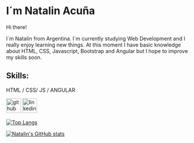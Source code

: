 # I´m Natalin Acuña

Hi there! 

I´m Natalin from Argentina. I´m currently studying Web Development and I really enjoy learning new things. At this moment I have basic knowledge about HTML, CSS, Javascript, Bootstrap and Angular but I hope to improve my skills soon.

## Skills: 
HTML / CSS/ JS / ANGULAR

[<img src='https://cdn.jsdelivr.net/npm/simple-icons@3.0.1/icons/github.svg' alt='github' height='40'>](https://github.com/Natalinacn)  [<img src='https://cdn.jsdelivr.net/npm/simple-icons@3.0.1/icons/linkedin.svg' alt='linkedin' height='40'>](https://www.linkedin.com/in/natalin-acuna/)  

[![Top Langs](https://github-readme-stats.vercel.app/api/top-langs/?username=Natalinacn)](https://github.com/anuraghazra/github-readme-stats)


[![Natalin's GitHub stats](https://github-readme-stats.vercel.app/api?username=Natalinacn)](https://github.com/Natalinacn/github-readme-stats)

